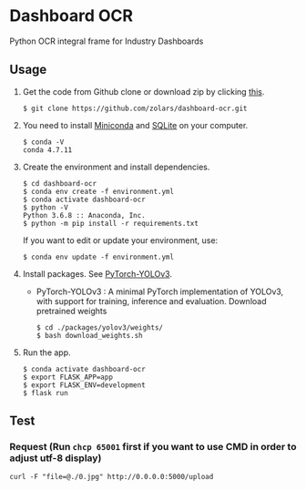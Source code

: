 # Dashboard OCR

Python OCR integral frame for Industry Dashboards

## Usage

1. Get the code from Github clone or download zip by clicking [this](https://github.com/zolars/dashboard-ocr/archive/master.zip).

   ```
   $ git clone https://github.com/zolars/dashboard-ocr.git
   ```

2. You need to install [Miniconda](https://docs.conda.io/en/latest/miniconda.html) and [SQLite](https://sqlite.org) on your computer.

   ```
   $ conda -V
   conda 4.7.11
   ```

3. Create the environment and install dependencies.

   ```
   $ cd dashboard-ocr
   $ conda env create -f environment.yml
   $ conda activate dashboard-ocr
   $ python -V
   Python 3.6.8 :: Anaconda, Inc. 
   $ python -m pip install -r requirements.txt
   ```

   If you want to edit or update your environment, use:
   
   ```
   $ conda env update -f environment.yml
   ```

4. Install packages. See [PyTorch-YOLOv3](https://github.com/eriklindernoren/PyTorch-YOLOv3).

   * PyTorch-YOLOv3 : A minimal PyTorch implementation of YOLOv3, with support for training, inference and evaluation. Download pretrained weights

     ```
     $ cd ./packages/yolov3/weights/
     $ bash download_weights.sh
     ```

5. Run the app.
   ```
   $ conda activate dashboard-ocr
   $ export FLASK_APP=app
   $ export FLASK_ENV=development
   $ flask run
   ```

## Test

### Request (Run `chcp 65001` first if you want to use CMD in order to adjust utf-8 display)

```
curl -F "file=@./0.jpg" http://0.0.0.0:5000/upload
```